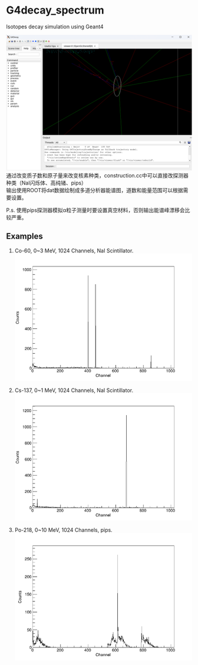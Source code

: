 # G4decay_spectrum

  Isotopes decay simulation using Geant4  

![Cow2](https://github.com/lcyf9102s/G4decay_spectrum/raw/main/images/vis.png "Cow1")  
  通过改变质子数和原子量来改变核素种类，construction.cc中可以直接改探测器种类（NaI闪烁体、高纯锗、pips）  
  输出使用ROOT将dat数据绘制成多道分析器能谱图，道数和能量范围可以根据需要设置。  

   P.s. 使用pips探测器模拟α粒子测量时要设置真空材料，否则输出能谱峰漂移会比较严重。  

## Examples
1. Co-60, 0~3 MeV, 1024 Channels, NaI Scintillator.  
![Co-60](https://github.com/lcyf9102s/G4decay_spectrum/raw/main/images/Co60_0_3_1024.png "Co-60")  

2. Cs-137, 0~1 MeV, 1024 Channels, NaI Scintillator.  
![Cs-137](https://github.com/lcyf9102s/G4decay_spectrum/raw/main/images/Cs137_0_1_1024.png "Cs-137")  

3. Po-218, 0~10 MeV, 1024 Channels, pips.  
![Po-218](https://github.com/lcyf9102s/G4decay_spectrum/raw/main/images/Po218_0_10_1024.png "Po-218")  